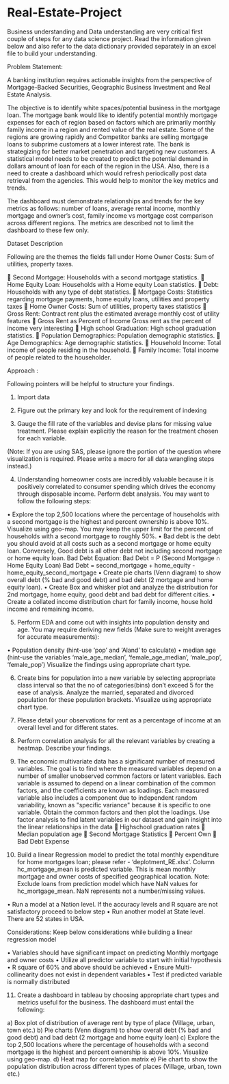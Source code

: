 # Real-Estate-Project
Business understanding and Data understanding are very critical first couple of steps for any data science project. Read the information given below and also refer to the data dictionary provided separately in an excel file to build your understanding.

Problem Statement:

A banking institution requires actionable insights from the perspective of Mortgage-Backed Securities, Geographic Business Investment and Real Estate Analysis. 

The objective is to identify white spaces/potential business in the mortgage loan. The mortgage bank would like to identify potential monthly mortgage expenses for each of region based on factors which are primarily monthly family income in a region and rented value of the real estate. Some of the regions are growing rapidly and Competitor banks are selling mortgage loans to subprime customers at a lower interest rate. The bank is strategizing for better market penetration and targeting new customers. A statistical model needs to be created to predict the potential demand in dollars amount of loan for each of the region in the USA. Also, there is a need to create a dashboard which would refresh periodically post data retrieval from the agencies. This would help to monitor the key metrics and trends.

The dashboard must demonstrate relationships and trends for the key metrics as follows:  number of loans, average rental income, monthly mortgage and owner’s cost, family income vs mortgage cost comparison across different regions. The metrics are described not to limit the dashboard to these few only. 

Dataset Description

Following are the themes the fields fall under Home Owner Costs: Sum of utilities, property taxes.

	Second Mortgage: Households with a second mortgage statistics.
	Home Equity Loan: Households with a Home equity Loan statistics.
	Debt: Households with any type of debt statistics.
	Mortgage Costs: Statistics regarding mortgage payments, home equity loans, utilities and property taxes
	Home Owner Costs: Sum of utilities, property taxes statistics
	Gross Rent: Contract rent plus the estimated average monthly cost of utility features
	Gross Rent as Percent of Income Gross rent as the percent of income very interesting
	High school Graduation: High school graduation statistics.
	Population Demographics: Population demographic statistics.
	Age Demographics: Age demographic statistics.
	Household Income: Total income of people residing in the household.
	Family Income: Total income of people related to the householder.





Approach :

Following pointers will be helpful to structure your findings.   

1.	Import data 

2.	Figure out the primary key and look for the requirement of indexing

3.	Gauge the fill rate of the variables and devise plans for missing value treatment. Please explain explicitly the reason for the treatment chosen for each variable. 

(Note: If you are using SAS, please ignore the portion of the question where visualization is required. Please write a macro for all data wrangling steps instead.)

4.	Understanding homeowner costs are incredibly valuable because it is positively correlated to consumer spending which drives the economy through disposable income. Perform debt analysis. You may want to follow the following steps:

•	Explore the top 2,500 locations where the percentage of households with a second mortgage is the highest and percent ownership is above 10%. Visualize using geo-map. You may keep the upper limit for the percent of households with a second mortgage to roughly 50%.
•	Bad debt is the debt you should avoid at all costs such as a second mortgage or home equity loan. Conversely, Good debt is all other debt not including second mortgage or home equity loan.
Bad Debt Equation:
Bad Debt = P (Second Mortgage ∩ Home Equity Loan)
Bad Debt = second_mortgage + home_equity - home_equity_second_mortgage 
•	Create pie charts (Venn diagram) to show overall debt (% bad and good debt) and bad debt (2 mortgage and home equity loan).
•	Create Box and whisker plot and analyze the distribution for 2nd mortgage, home equity, good debt and bad debt for different cities. 
•	Create a collated income distribution chart for family income, house hold income and remaining income. 

5.	Perform EDA and come out with insights into population density and age. You may require deriving new fields (Make sure to weight averages for accurate measurements): 

•	Population density (hint-use ‘pop’ and ‘Aland’ to calculate)
•	median age (hint-use the variables ‘male_age_median’, ‘female_age_median’, ‘male_pop’, ‘female_pop’)
Visualize the findings using appropriate chart type.

6.	Create bins for population into a new variable by selecting appropriate class interval so that the no of categories(bins) don’t exceed 5 for the ease of analysis. Analyze the married, separated and divorced population for these population brackets. Visualize using appropriate chart type.

7.	Please detail your observations for rent as a percentage of income at an overall level and for different states.

8.	Perform correlation analysis for all the relevant variables by creating a heatmap. Describe your findings. 

9.	The economic multivariate data has a significant number of measured variables. The goal is to find where the measured variables depend on a number of smaller unobserved common factors or latent variables. Each variable is assumed to depend on a linear combination of the common factors, and the coefficients are known as loadings. Each measured variable also includes a component due to independent random variability, known as "specific variance" because it is specific to one variable. Obtain the common factors and then plot the loadings. Use factor analysis to find latent variables in our dataset and gain insight into the linear relationships in the data
	Highschool graduation rates
	Median population age
	Second Mortgage Statistics
	Percent Own
	Bad Debt Expense

10.	Build a linear Regression model to predict the total monthly expenditure for home mortgages loan; please refer - ‘deplotment_RE.xlsx’. 
Column hc_mortgage_mean is predicted variable. This is mean monthly mortgage and owner costs of specified geographical location.
Note: Exclude loans from prediction model which have NaN values for hc_mortgage_mean. NaN represents not a number/missing values.

•	Run a model at a Nation level. If the accuracy levels and R square are not satisfactory proceed to below step
•	Run another model at State level. There are 52 states in USA.

Considerations: Keep below considerations while building a linear regression model

•	Variables should have significant impact on predicting Monthly mortgage and owner costs
•	Utilize all predictor variable to start with initial hypothesis
•	R square of 60% and above should be achieved
•	Ensure Multi-collinearity does not exist in dependent variables
•	Test if predicted variable is normally distributed

11.	Create a dashboard in tableau by choosing appropriate chart types and metrics useful for the business. The dashboard must entail the following:

a)	Box plot of distribution of average rent by type of place (Village, urban, town etc.)
b)	Pie charts (Venn diagram) to show overall debt (% bad and good debt) and bad debt (2 mortgage and home equity loan)
c)	Explore the top 2,500 locations where the percentage of households with a second mortgage is the highest and percent ownership is above 10%. Visualize using geo-map.
d)	Heat map for correlation matrix
e)	Pie chart to show the population distribution across different types of places (Village, urban, town etc.)


